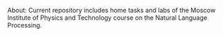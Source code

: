 About:
Current repository includes home tasks and labs of the Moscow Institute of Physics and Technology course on the Natural Language Processing.
